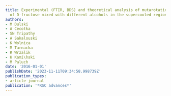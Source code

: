```yaml
---
title: Experimental (FTIR, BDS) and theoretical analysis of mutarotation kinetics
  of D-fructose mixed with different alcohols in the supercooled region
authors:
- M Dulski
- A Cecotka
- SN Tripathy
- A Sakalouski
- K Wolnica
- M Tarnacka
- R Wrzalik
- K Kami\ŉski
- M Paluch
date: '2016-01-01'
publishDate: '2023-11-11T09:34:58.998739Z'
publication_types:
- article-journal
publication: '*RSC advances*'
---
```

